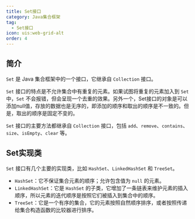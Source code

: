 ```yaml
---
title: Set接口
category: Java集合框架
tag:
  - Set接口
icon: uis:web-grid-alt
order: 4
---
```


## 简介


`Set` 是 Java 集合框架中的一个接口，它继承自 `Collection` 接口。

`Set` 接口的特点是不允许集合中有重复的元素。如果试图将重复的元素加入到 `Set` 中，`Set` 不会报错，但会呈现一个去重的效果。另外一个，Set接口的对象是可以添加null值，存放的数据也是无序的，即添加的顺序和取出的顺序是不一致的。但是，取出的顺序是固定不变的。

`Set` 接口的主要方法都继承自 `Collection` 接口，包括 `add`、`remove`、`contains`、`size`、`isEmpty`、`clear` 等。

## Set实现类

`Set` 接口有几个主要的实现类，比如 `HashSet`、`LinkedHashSet` 和 `TreeSet`。

- `HashSet`：它不保证集合元素的顺序；允许包含值为 `null` 的元素。
- `LinkedHashSet`：它是 `HashSet` 的子类，它增加了一条链表来维护元素的插入顺序，所以元素的迭代顺序是按照它们被插入到集合中的顺序。
- `TreeSet`：它是一个有序的集合，它的元素按照自然顺序排序，或者按照传递给集合构造函数的比较器进行排序。